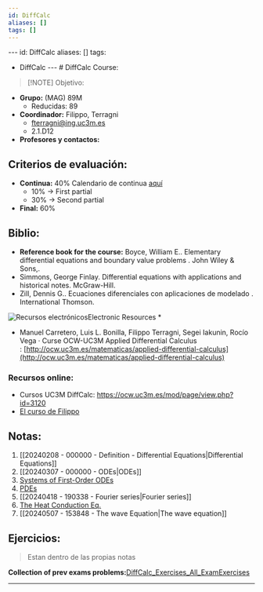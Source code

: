 ```yaml
---
id: DiffCalc
aliases: []
tags: []
---
```


--- id: DiffCalc aliases: [] tags:
- DiffCalc --- # DiffCalc Course: 

> [!NOTE] Objetivo:
>  
+ **Grupo:** (MAG) 89M
    + Reducidas: 89
+ **Coordinador:** Filippo, Terragni
    + fterragni@ing.uc3m.es
    + 2.1.D12
+ **Profesores y contactos:**

## Criterios de evaluación: 
+ **Continua:** 40% Calendario de continua
[aquí](https://aulaglobal.uc4m.es/pluginfile.php/7435714/mod_resource/content/1/weekly_planning_2024-2025.pdf)
    + 10% → First partial
    + 30% → Second partial
+ **Final:** 60%

## Biblio:
- **Reference book for the course:**  Boyce, William E.. Elementary differential equations and boundary value problems . John Wiley & Sons,.
- Simmons, George Finlay. Differential equations with applications and historical notes. McGraw-Hill.
- Zill, Dennis G.. Ecuaciones diferenciales con aplicaciones de modelado . International Thomson.

![Recursos electrónicos](https://aplicaciones.uc3m.es/cpa/web/imagenes/ARROBA.gif)Electronic
Resources *

- Manuel Carretero, Luis L. Bonilla, Filippo Terragni, Segei Iakunin, Rocío Vega · Curse OCW-UC3M
Applied Differential Calculus
: [http://ocw.uc3m.es/matematicas/applied-differential-calculus](http://ocw.uc3m.es/matematicas/applied-differential-calculus)

### Recursos online: 

- Cursos UC3M DiffCalc: https://ocw.uc3m.es/mod/page/view.php?id=3120
- [El curso de Filippo](https://ocw.uc3m.es/mod/page/view.php?id=3076) 

## Notas:
1. [[20240208 - 000000 - Definition - Differential Equations|Differential Equations]]
2. [[20240307 - 000000 - ODEs|ODEs]]
5. [Systems of First-Order ODEs](../../02%20-%20Atomic/Systems%20of%20First-Order%20ODEs.md)
6. [PDEs](../../02%20-%20Atomic/20240418%20-%20193416%20-%20Partial%20Differential%20Equations%20(PDEs).md)
7. [[20240418 - 190338 - Fourier series|Fourier series]]
9. [The Heat Conduction Eq.](../../02%20-%20Atomic/20240418%20-%20194138%20-%20The%20Heat%20Conduction%20Equation.md)
10. [[20240507 - 153848 - The wave Equation|The wave equation]]

## Ejercicios: 
> Estan dentro de las propias notas

**Collection of prev exams
problems:**[DiffCalc_Exercises_All_ExamExercises](../00.References/DiffCalc_Exercises_All_ExamExercises.pdf)


---
